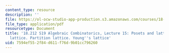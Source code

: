 ```yaml
---
content_type: resource
description: ''
file: https://ol-ocw-studio-app-production.s3.amazonaws.com/courses/18-212-algebraic-combinatorics-spring-2019/7594ef552f84d611f76d9b01cc796260_MIT18_212S19_lec15.pdf
file_type: application/pdf
resourcetype: Document
title: '18.212 S19 Algebraic Combinatorics, Lecture 15: Posets and lattices. Boolean
  lattice. Partition lattice. Young''s lattice'
uid: 7594ef55-2f84-d611-f76d-9b01cc796260
---
```

